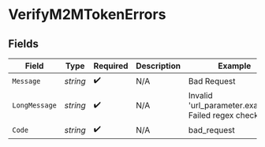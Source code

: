 # VerifyM2MTokenErrors


## Fields

| Field                                               | Type                                                | Required                                            | Description                                         | Example                                             |
| --------------------------------------------------- | --------------------------------------------------- | --------------------------------------------------- | --------------------------------------------------- | --------------------------------------------------- |
| `Message`                                           | *string*                                            | :heavy_check_mark:                                  | N/A                                                 | Bad Request                                         |
| `LongMessage`                                       | *string*                                            | :heavy_check_mark:                                  | N/A                                                 | Invalid 'url_parameter.example': Failed regex check |
| `Code`                                              | *string*                                            | :heavy_check_mark:                                  | N/A                                                 | bad_request                                         |